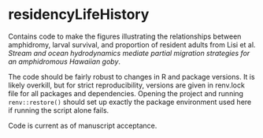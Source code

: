 # residencyLifeHistory
Contains code to make the figures illustrating the relationships between amphidromy, larval survival, and proportion of resident adults from Lisi et al. *Stream and ocean hydrodynamics mediate partial migration strategies for an amphidromous Hawaiian goby*.

The code should be fairly robust to changes in R and package versions. It is likely overkill, but for strict reproducibility, versions are given in renv.lock file for all packages and dependencies. Opening the project and running `renv::restore()` should set up exactly the package environment used here if running the script alone fails. 

Code is current as of manuscript acceptance.
